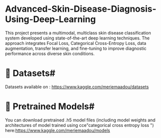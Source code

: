 # Advanced-Skin-Disease-Diagnosis-Using-Deep-Learning

This project presents a multimodal, multiclass skin disease classification system developed using state-of-the-art deep learning techniques. The approach integrates Focal Loss, Categorical Cross-Entropy Loss, data augmentation, transfer learning, and fine-tuning to improve diagnostic performance across diverse skin conditions.

# 📁 Datasets# 
Datasets available on : https://www.kaggle.com/meriemaadou/datasets

# 🤖 Pretrained Models# 
You can download pretrained .h5  model files (including model weights and architectures of model trained using cce"categorical cross entropy loss ") here:https://www.kaggle.com/meriemaadou/models
